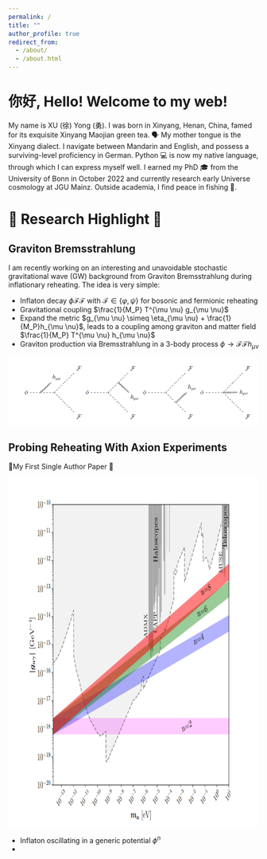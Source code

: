 ```yaml
---
permalink: /
title: ""
author_profile: true
redirect_from: 
  - /about/
  - /about.html
---
```

# 你好, Hello! Welcome to my web! 

My name is XU (徐) Yong (勇). I was born in Xinyang, Henan, China, famed for its exquisite Xinyang Maojian green tea. 🗣️ My mother tongue is the Xinyang dialect. I navigate between  Mandarin and English, and possess a surviving-level proficiency in German. Python 💻 is now my native language, through which I can express myself well. I earned my PhD 🎓 from the University of Bonn in October 2022 and currently research early Universe cosmology at JGU Mainz. Outside academia, I find peace in fishing 🎣. 
<!--Join me on a journey where curiosity knows no bounds 🌌.-->

<!-- [CV Page](https://yongxudm.github.io/cv/)-->

<!--  [Inspire Page](https://inspirehep.net/authors/1737900?ui-citation-summary=true)-->


🌟 Research Highlight 🌟
======

Graviton Bremsstrahlung 
--
I am recently working on an interesting and unavoidable stochastic gravitational wave (GW) background from Graviton Bremsstrahlung during inflationary reheating. The idea is very simple:

* Inflaton decay $\phi \mathcal{F}\mathcal{F}$ with $\mathcal{F}\in \{ \varphi, \psi \}$ for bosonic and fermionic reheating
* Gravitational coupling $\frac{1}{M_P} T^{\mu \nu} g_{\mu \nu}$
* Expand the metric $g_{\mu \nu} \simeq \eta_{\mu \nu} + \frac{1}{M_P}h_{\mu \nu}$, leads to a coupling among graviton and matter field $\frac{1}{M_P} T^{\mu \nu} h_{\mu \nu}$
* Graviton production via Bremsstrahlung in a 3-body process $\phi \to \mathcal{F} \mathcal{F} h_{\mu \nu}$


<img src="/images/phi_hFF.png" alt="Editing a markdown file for a talk" >

<!--  ![Editing a markdown file for a talk](/images/GW.png) -->


Probing Reheating With Axion Experiments
--
🌟My First Single Author Paper 🌟 


 <img src="/images/ALP.png" alt="Editing a markdown file for a talk" width="800" height="700">

 * Inflaton oscillating in a generic potential $` \phi^{n} `$
 *

<!-- ![Editing a markdown file for a talk](/images/ALP.png)-->

<!-- Black Hole Superradiance -->

<!-- Dark Matter -->

<!-- Baryogenesis-->

<!--Cosmic Inflation -->

<!--The Physics of Reheating-->
<!-- Problems and questions i wish to attack when I am settled-->


